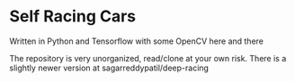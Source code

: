 # Self Racing Cars
Written in Python and Tensorflow with some OpenCV here and there

The repository is very unorganized, read/clone at your own risk. There is a slightly newer version at sagarreddypatil/deep-racing
